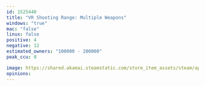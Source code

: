 ```yaml
---
id: 1525440
title: "VR Shooting Range: Multiple Weapons"
windows: "true"
mac: "false"
linux: false
positive: 4
negative: 12
estimated_owners: "100000 - 200000"
peak_ccu: 0

image: https://shared.akamai.steamstatic.com/store_item_assets/steam/apps/1525440/header.jpg?t=1658913444
opinions:
---
```

